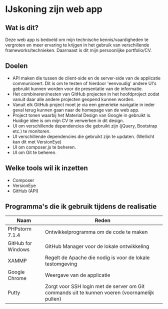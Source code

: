 # IJskoning zijn web app

## Wat is dit?
Deze web app is bedoeld om mijn technische kennis/vaardigheden te vergroten en meer ervaring te krijgen in het gebruik van verschillende frameworks/technieken. Daarnaast is dit mijn persoonlijke portfolio/CV.  

## Doelen
- API maken die tussen de client-side en de server-side van de applicatie communiceert. Dit is om te testen of hierdoor 'eenvoudig' andere UI's gebruikt kunnen worden voor de presentatie van de informatie. 
- Het combineren/nesten van GitHub projecten in het hoofdproject zodat vanuit daar alle andere projecten geopend kunnen worden.
- Vanuit elk GitHub project moet je via een generieke navigatie in ieder geval terug kunnen gaan naar de homepage van de web app.
- Project tonen waarbij het Material Design van Google in gebruikt is. Huidige idee is om mijn CV te verwerken in dit design.
- UI om verschillende dependencies die gebruikt zijn (jQuery, Bootstrap etc.) te monitoren.
- UI verschillende dependencies die gebruikt zijn te updaten. (Wellicht kan dit met VersionEye)
- UI om composer.js te beheren.
- UI om Git te beheren.

## Welke tools wil ik inzetten
* Composer
* VersionEye
* GitHub (API)

## Programma's die ik gebruik tijdens de realisatie
Naam  | Reden
------------- | -------------
PHPstorm 7.1.4  | Ontwikkelprogramma om de code te maken
GitHub for Windows | GitHub Manager voor de lokale ontwikkeling 
XAMMP | Regelt de Apache die nodig is voor de lokale testomgeving
Google Chrome | Weergave van de applicatie
Putty | Zorgt voor SSH login met de server om Git commands uit te kunnen voeren (voornamelijk pullen)
